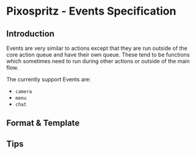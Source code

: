 # Pixospritz - Events Specification

## Introduction
Events are very similar to actions except that they are run outside of the core action queue and have their own queue. These tend to be functions which sometimes need to run during other actions or outside of the main flow.

The currently support Events are:

- `camera`
- `menu`
- `chat`

## Format & Template

## Tips